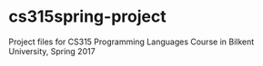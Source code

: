 # cs315spring-project
Project files for CS315 Programming Languages Course in Bilkent University, Spring 2017
